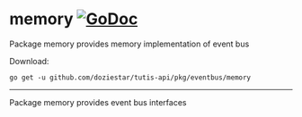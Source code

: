 # memory [![GoDoc](https://godoc.org/github.com/doziestar/tutis-api/pkg/eventbus/memory?status.svg)](https://godoc.org/github.com/doziestar/tutis-api/pkg/eventbus/memory)

Package memory provides memory implementation of event bus

Download:

```shell
go get -u github.com/doziestar/tutis-api/pkg/eventbus/memory
```

---

Package memory provides event bus interfaces
